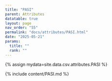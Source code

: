 ```yaml
---
title: "PASI"
parent: Attributes
datatable: true
layout: page
nav_order: "55"
permalink: "docs/attributes/PASI.html"
date: "2025-05-21"
params:
  title: ""
  rank: ""
---
```

{% assign mydata=site.data.csv.attributes.PASI %} 

{% include content/PASI.md %}
